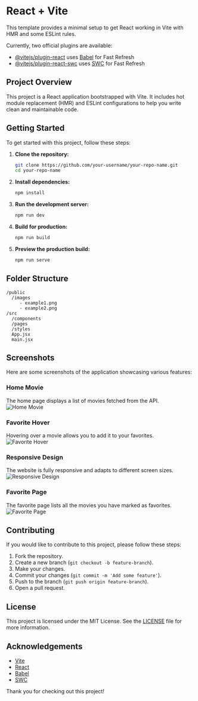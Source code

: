 # React + Vite

This template provides a minimal setup to get React working in Vite with HMR and some ESLint rules.

Currently, two official plugins are available:

- [@vitejs/plugin-react](https://github.com/vitejs/vite-plugin-react/blob/main/packages/plugin-react/README.md) uses [Babel](https://babeljs.io/) for Fast Refresh
- [@vitejs/plugin-react-swc](https://github.com/vitejs/vite-plugin-react-swc) uses [SWC](https://swc.rs/) for Fast Refresh

## Project Overview

This project is a React application bootstrapped with Vite. It includes hot module replacement (HMR) and ESLint configurations to help you write clean and maintainable code.

## Getting Started

To get started with this project, follow these steps:

1. **Clone the repository:**
    ```sh
    git clone https://github.com/your-username/your-repo-name.git
    cd your-repo-name
    ```

2. **Install dependencies:**
    ```sh
    npm install
    ```

3. **Run the development server:**
    ```sh
    npm run dev
    ```

4. **Build for production:**
    ```sh
    npm run build
    ```

5. **Preview the production build:**
    ```sh
    npm run serve
    ```

## Folder Structure

```
/public
  /images
     - example1.png
     - example2.png
/src
  /components
  /pages
  /styles
  App.jsx
  main.jsx
```

## Screenshots

Here are some screenshots of the application showcasing various features:

### Home Movie
The home page displays a list of movies fetched from the API.
![Home Movie](public/images/web.png)

### Favorite Hover
Hovering over a movie allows you to add it to your favorites.
![Favorite Hover](public/images/hover_favorite.png)

### Responsive Design
The website is fully responsive and adapts to different screen sizes.
![Responsive Design](public/images/phone.png)

### Favorite Page
The favorite page lists all the movies you have marked as favorites.
![Favorite Page](public/images/favorite.png)



## Contributing

If you would like to contribute to this project, please follow these steps:

1. Fork the repository.
2. Create a new branch (`git checkout -b feature-branch`).
3. Make your changes.
4. Commit your changes (`git commit -m 'Add some feature'`).
5. Push to the branch (`git push origin feature-branch`).
6. Open a pull request.

## License

This project is licensed under the MIT License. See the [LICENSE](LICENSE) file for more information.

## Acknowledgements

- [Vite](https://vitejs.dev/)
- [React](https://reactjs.org/)
- [Babel](https://babeljs.io/)
- [SWC](https://swc.rs/)

Thank you for checking out this project!
